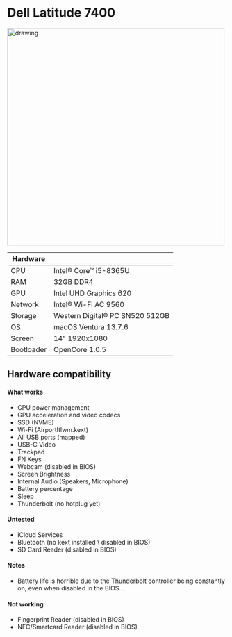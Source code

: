 # Dell Latitude 7400
<img src="https://github.com/user-attachments/assets/e283ae05-9c5e-48fa-97f3-34ded531bb59" alt="drawing" width="500"/>


| Hardware  | |
| ------------- | ------------- |
| CPU  | Intel® Core™ i5-8365U |
| RAM  | 32GB DDR4 |
| GPU  | Intel UHD Graphics 620  |
| Network  | Intel® Wi-Fi AC 9560 |
| Storage  | Western Digital® PC SN520 512GB |
| OS  | macOS Ventura 13.7.6 |
| Screen  | 14" 1920x1080 |
| Bootloader | OpenCore 1.0.5 | 

## Hardware compatibility

#### What works
- CPU power management
- GPU acceleration and video codecs
- SSD (NVME)
- Wi-Fi (AirportItlwm.kext)
- All USB ports (mapped)
- USB-C Video
- Trackpad
- FN Keys
- Webcam (disabled in BIOS)
- Screen Brightness
- Internal Audio (Speakers, Microphone)
- Battery percentage
- Sleep
- Thunderbolt (no hotplug yet)

#### Untested
- iCloud Services
- Bluetooth (no kext installed \ disabled in BIOS)
- SD Card Reader (disabled in BIOS)

#### Notes
* Battery life is horrible due to the Thunderbolt controller being constantly on, even when disabled in the BIOS...

#### Not working
- Fingerprint Reader (disabled in BIOS)
- NFC/Smartcard Reader (disabled in BIOS)

